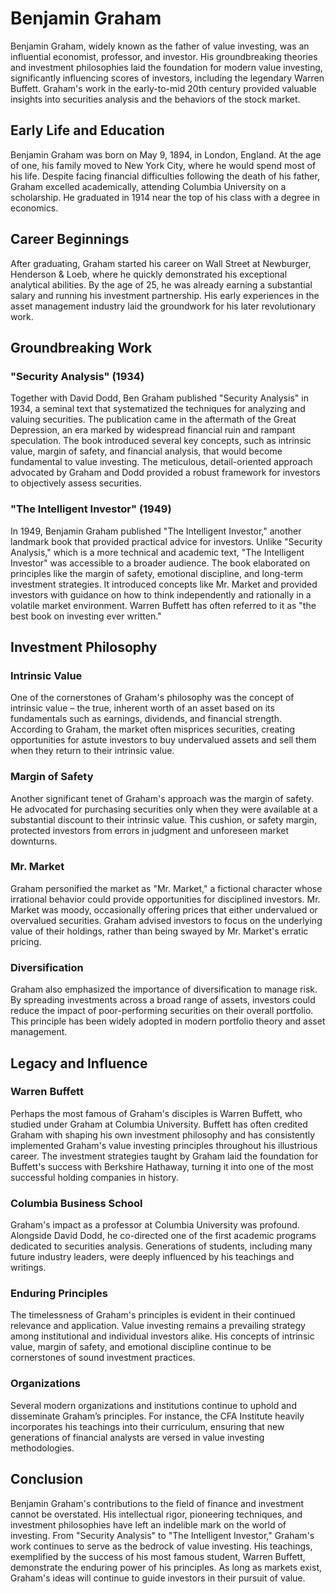# Benjamin Graham

Benjamin Graham, widely known as the father of value investing, was an influential economist, professor, and investor. His groundbreaking theories and investment philosophies laid the foundation for modern value investing, significantly influencing scores of investors, including the legendary Warren Buffett. Graham's work in the early-to-mid 20th century provided valuable insights into securities analysis and the behaviors of the stock market.

## Early Life and Education

Benjamin Graham was born on May 9, 1894, in London, England. At the age of one, his family moved to New York City, where he would spend most of his life. Despite facing financial difficulties following the death of his father, Graham excelled academically, attending Columbia University on a scholarship. He graduated in 1914 near the top of his class with a degree in economics.

## Career Beginnings

After graduating, Graham started his career on Wall Street at Newburger, Henderson & Loeb, where he quickly demonstrated his exceptional analytical abilities. By the age of 25, he was already earning a substantial salary and running his investment partnership. His early experiences in the asset management industry laid the groundwork for his later revolutionary work.

## Groundbreaking Work

### "Security Analysis" (1934)

Together with David Dodd, Ben Graham published "Security Analysis" in 1934, a seminal text that systematized the techniques for analyzing and valuing securities. The publication came in the aftermath of the Great Depression, an era marked by widespread financial ruin and rampant speculation. The book introduced several key concepts, such as intrinsic value, margin of safety, and financial analysis, that would become fundamental to value investing. The meticulous, detail-oriented approach advocated by Graham and Dodd provided a robust framework for investors to objectively assess securities.

### "The Intelligent Investor" (1949)

In 1949, Benjamin Graham published "The Intelligent Investor," another landmark book that provided practical advice for investors. Unlike "Security Analysis," which is a more technical and academic text, "The Intelligent Investor" was accessible to a broader audience. The book elaborated on principles like the margin of safety, emotional discipline, and long-term investment strategies. It introduced concepts like Mr. Market and provided investors with guidance on how to think independently and rationally in a volatile market environment. Warren Buffett has often referred to it as "the best book on investing ever written."

## Investment Philosophy

### Intrinsic Value

One of the cornerstones of Graham's philosophy was the concept of intrinsic value – the true, inherent worth of an asset based on its fundamentals such as earnings, dividends, and financial strength. According to Graham, the market often misprices securities, creating opportunities for astute investors to buy undervalued assets and sell them when they return to their intrinsic value.

### Margin of Safety

Another significant tenet of Graham's approach was the margin of safety. He advocated for purchasing securities only when they were available at a substantial discount to their intrinsic value. This cushion, or safety margin, protected investors from errors in judgment and unforeseen market downturns.

### Mr. Market

Graham personified the market as "Mr. Market," a fictional character whose irrational behavior could provide opportunities for disciplined investors. Mr. Market was moody, occasionally offering prices that either undervalued or overvalued securities. Graham advised investors to focus on the underlying value of their holdings, rather than being swayed by Mr. Market's erratic pricing.

### Diversification

Graham also emphasized the importance of diversification to manage risk. By spreading investments across a broad range of assets, investors could reduce the impact of poor-performing securities on their overall portfolio. This principle has been widely adopted in modern portfolio theory and asset management.

## Legacy and Influence

### Warren Buffett

Perhaps the most famous of Graham's disciples is Warren Buffett, who studied under Graham at Columbia University. Buffett has often credited Graham with shaping his own investment philosophy and has consistently implemented Graham's value investing principles throughout his illustrious career. The investment strategies taught by Graham laid the foundation for Buffett's success with Berkshire Hathaway, turning it into one of the most successful holding companies in history.

### Columbia Business School

Graham's impact as a professor at Columbia University was profound. Alongside David Dodd, he co-directed one of the first academic programs dedicated to securities analysis. Generations of students, including many future industry leaders, were deeply influenced by his teachings and writings.

### Enduring Principles

The timelessness of Graham's principles is evident in their continued relevance and application. Value investing remains a prevailing strategy among institutional and individual investors alike. His concepts of intrinsic value, margin of safety, and emotional discipline continue to be cornerstones of sound investment practices.

### Organizations

Several modern organizations and institutions continue to uphold and disseminate Graham’s principles. For instance, the CFA Institute heavily incorporates his teachings into their curriculum, ensuring that new generations of financial analysts are versed in value investing methodologies.

## Conclusion

Benjamin Graham's contributions to the field of finance and investment cannot be overstated. His intellectual rigor, pioneering techniques, and investment philosophies have left an indelible mark on the world of investing. From "Security Analysis" to "The Intelligent Investor," Graham's work continues to serve as the bedrock of value investing. His teachings, exemplified by the success of his most famous student, Warren Buffett, demonstrate the enduring power of his principles. As long as markets exist, Graham's ideas will continue to guide investors in their pursuit of value.